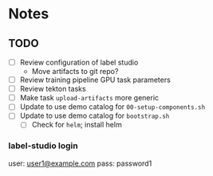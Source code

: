 # Notes

## TODO

- [ ] Review configuration of label studio
  - Move artifacts to git repo?
- [ ] Review training pipeline GPU task parameters
- [ ] Review tekton tasks
- [ ] Make task `upload-artifacts` more generic
- [ ] Update to use demo catalog for `00-setup-components.sh`
- [ ] Update to use demo catalog for `bootstrap.sh`
  - [ ] Check for `helm`; install helm

### label-studio login

user: user1@example.com
pass: password1
